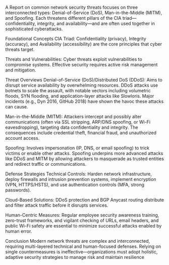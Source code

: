A Report on common network security threats focuses on three interconnected types: Denial-of-Service (DoS), Man-in-the-Middle (MITM), and Spoofing. Each threatens different pillars of the CIA triad—confidentiality, integrity, and availability—and are often used together in sophisticated cyberattacks.

Foundational Concepts
CIA Triad: Confidentiality (privacy), Integrity (accuracy), and Availability (accessibility) are the core principles that cyber threats target.

Threats and Vulnerabilities: Cyber threats exploit vulnerabilities to compromise systems. Effective security requires active risk management and mitigation.

Threat Overviews
Denial-of-Service (DoS)/Distributed DoS (DDoS): Aims to disrupt service availability by overwhelming resources. DDoS attacks use botnets to scale the assault, with notable vectors including volumetric floods, SYN flooding, and application-layer attacks like Slowloris. Major incidents (e.g., Dyn 2016, GitHub 2018) have shown the havoc these attacks can cause.

Man-in-the-Middle (MITM): Attackers intercept and possibly alter communications (often via SSL stripping, ARP/DNS spoofing, or Wi-Fi eavesdropping), targeting data confidentiality and integrity. The consequences include credential theft, financial fraud, and unauthorized account access.

Spoofing: Involves impersonation (IP, DNS, or email spoofing) to trick victims or enable other attacks. Spoofing underpins more advanced attacks like DDoS and MITM by allowing attackers to masquerade as trusted entities and redirect traffic or communications.

Defense Strategies
Technical Controls: Harden network infrastructure, deploy firewalls and intrusion prevention systems, implement encryption (VPN, HTTPS/HSTS), and use authentication controls (MFA, strong passwords).

Cloud-Based Solutions: DDoS protection and BGP Anycast routing distribute and filter attack traffic before it disrupts services.

Human-Centric Measures: Regular employee security awareness training, zero-trust frameworks, and vigilant checking of URLs, email headers, and public Wi-Fi safety are essential to minimize successful attacks enabled by human error.

Conclusion
Modern network threats are complex and interconnected, requiring multi-layered technical and human-focused defenses. Relying on single countermeasures is ineffective—organizations must adopt holistic, adaptive security strategies to manage risk and maintain resilience
